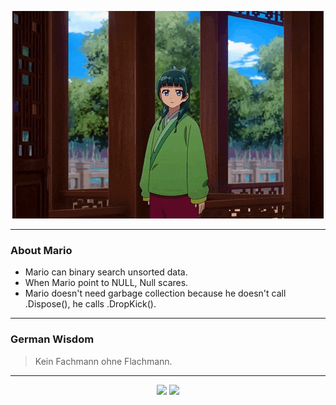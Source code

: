 <p align="center">
  <img src="assets/maomao.gif" />
</p>

---

### About Mario
- Mario can binary search unsorted data.
- When Mario point to NULL, Null scares.
- Mario doesn't need garbage collection because he doesn't call .Dispose(), he calls .DropKick().

---

### German Wisdom
> Kein Fachmann ohne Flachmann.

---

<p align="center">
  <a>
    <img height="180em" src="https://github-readme-stats-eight-theta.vercel.app/api?username=Torfkopp&show_icons=true&theme=dark&include_all_commits=true&count_private=true"/>
  </a>
  <a href="https://github.com/Torfkopp?tab=repositories">
    <img height="180em" src="https://github-readme-stats-eight-theta.vercel.app/api/top-langs/?username=torfkopp&layout=compact&theme=dark&langs_count=8&hide=java"/>
  </a>
</p>
